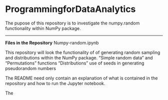 # ProgrammingforDataAnalytics
The pupose of this repository is to investigate the numpy.random functionality within NumPy package.

------------------------------------------------------
**Files in the Repository**
Numpy-random.ipynb 


This repository will look the functionality of  of generating random sampling and distributions within the NumPy package.
“Simple random data” and “Permutations” functions
“Distributions”
use of seeds in generating pseudorandom numbers

The README need only contain an explanation
of what is contained in the repository and how to run the Jupyter notebook.

The 
